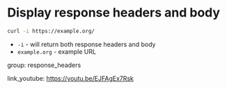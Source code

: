 # Display response headers and body

```bash
curl -i https://example.org/
```

- `-i` - will return both response headers and body
- `example.org` - example URL

group: response_headers


link_youtube: https://youtu.be/EJFAgEx7Rsk
